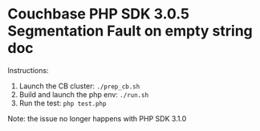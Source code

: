 # Couchbase PHP SDK 3.0.5 Segmentation Fault on empty string doc

Instructions:
 1. Launch the CB cluster: `./prep_cb.sh`
 2. Build and launch the php env: `./run.sh`
 3. Run the test: `php test.php`

Note: the issue no longer happens with PHP SDK 3.1.0
